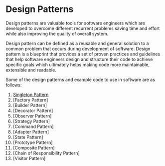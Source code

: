 # Design Patterns

Design patterns are valuable tools for software engineers which are developed
to overcome different recurrent problems saving time and effort while also
improving the quality of overall system.

Design pattern can be defined as a reusable and general solution to a common
problem that occurs during development of software. Design pattern is a
blueprint that provides a set of proven practices and guidelines that help
software engineers design and structure their code to achieve specific goals
which ultimately helps making code more maintainable, extensible and readable.

Some of the design patterns and example code to use in software are as follows:

1. [Singleton Pattern](src/singleton.rs)
2. [Factory Pattern]
3. [Builder Pattern]
4. [Decorator Pattern]
5. [Observer Pattern]
6. [Strategy Pattern]
7. [Command Pattern]
8. [Adapter Pattern]
9. [State Pattern]
10. [Prototype Pattern]
11. [Composite Pattern]
12. [Chain of Responsibility Pattern]
13. [Visitor Pattern]
